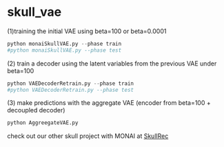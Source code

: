 # skull_vae





(1)training the initial VAE using beta=100 or beta=0.0001
```Python
python monaiSkullVAE.py --phase train
#python monaiSkullVAE.py --phase test
```

(2) train a decoder using the latent variables from the previous VAE under beta=100
```Python
python VAEDecoderRetrain.py --phase train
#python VAEDecoderRetrain.py --phase test
```

(3) make predictions with the aggregate VAE (encoder from beta=100 + decoupled decoder)  

```Python
python AggreegateVAE.py
```



check out our other skull project with MONAI at [SkullRec](https://github.com/Jianningli/research-contributions/tree/master/SkullRec)
